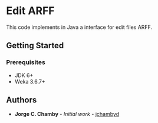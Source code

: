 # Edit ARFF
This code implements in Java a interface for edit files ARFF.

## Getting Started

### Prerequisites

* JDK 6+
* Weka 3.6.7+

## Authors
* **Jorge C. Chamby** - *Initial work* - [jchambyd](https://github.com/jchambyd)
